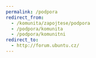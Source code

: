 ```yaml
---
permalink: /podpora
redirect_from:
  - /komunita/zapojtese/podpora
  - /podpora/komunita
  - /podpora/komunitni
redirect_to:
  - http://forum.ubuntu.cz/
---
```

